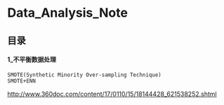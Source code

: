 # Data_Analysis_Note

## 目录

#### 1_不平衡数据处理

```
SMOTE(Synthetic Minority Over-sampling Technique)
SMOTE+ENN
```

http://www.360doc.com/content/17/0110/15/18144428_621538252.shtml

